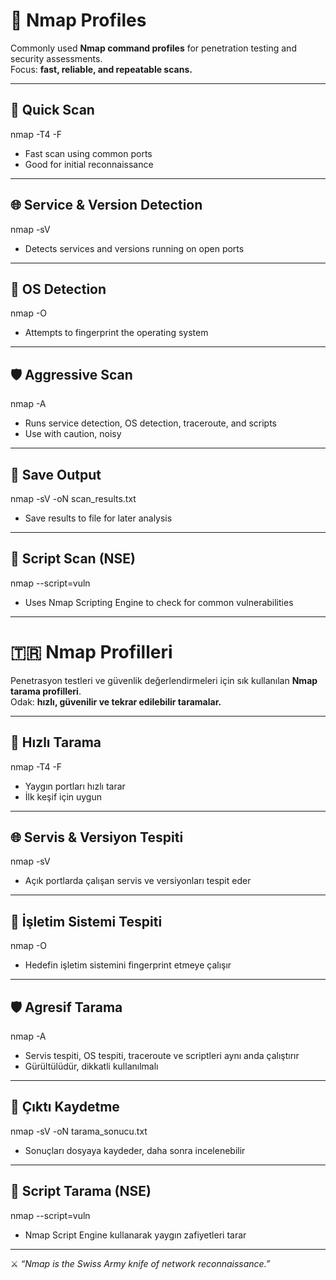 # 🔎 Nmap Profiles

Commonly used **Nmap command profiles** for penetration testing and security assessments.  
Focus: **fast, reliable, and repeatable scans.**

---

## 🚀 Quick Scan
nmap -T4 -F <target>
- Fast scan using common ports  
- Good for initial reconnaissance  

---

## 🌐 Service & Version Detection
nmap -sV <target>
- Detects services and versions running on open ports  

---

## 🧩 OS Detection
nmap -O <target>
- Attempts to fingerprint the operating system  

---

## 🛡️ Aggressive Scan
nmap -A <target>
- Runs service detection, OS detection, traceroute, and scripts  
- Use with caution, noisy  

---

## 📂 Save Output
nmap -sV -oN scan_results.txt <target>
- Save results to file for later analysis  

---

## 🔐 Script Scan (NSE)
nmap --script=vuln <target>
- Uses Nmap Scripting Engine to check for common vulnerabilities  

---

# 🇹🇷 Nmap Profilleri

Penetrasyon testleri ve güvenlik değerlendirmeleri için sık kullanılan **Nmap tarama profilleri**.  
Odak: **hızlı, güvenilir ve tekrar edilebilir taramalar.**

---

## 🚀 Hızlı Tarama
nmap -T4 -F <hedef>
- Yaygın portları hızlı tarar  
- İlk keşif için uygun  

---

## 🌐 Servis & Versiyon Tespiti
nmap -sV <hedef>
- Açık portlarda çalışan servis ve versiyonları tespit eder  

---

## 🧩 İşletim Sistemi Tespiti
nmap -O <hedef>
- Hedefin işletim sistemini fingerprint etmeye çalışır  

---

## 🛡️ Agresif Tarama
nmap -A <hedef>
- Servis tespiti, OS tespiti, traceroute ve scriptleri aynı anda çalıştırır  
- Gürültülüdür, dikkatli kullanılmalı  

---

## 📂 Çıktı Kaydetme
nmap -sV -oN tarama_sonucu.txt <hedef>
- Sonuçları dosyaya kaydeder, daha sonra incelenebilir  

---

## 🔐 Script Tarama (NSE)
nmap --script=vuln <hedef>
- Nmap Script Engine kullanarak yaygın zafiyetleri tarar  

---

⚔️ *“Nmap is the Swiss Army knife of network reconnaissance.”*














